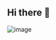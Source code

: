 ## Hi there 👋

![image](https://github.com/an-apple-in-a-tree/an-apple-in-a-tree/assets/91165555/1cbbf9c0-f8e7-415f-aab5-3e62b726754c)
